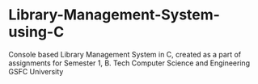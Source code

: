 # Library-Management-System-using-C
Console based Library Management System in C, created as a part of assignments for Semester 1, B. Tech Computer Science and Engineering GSFC University

